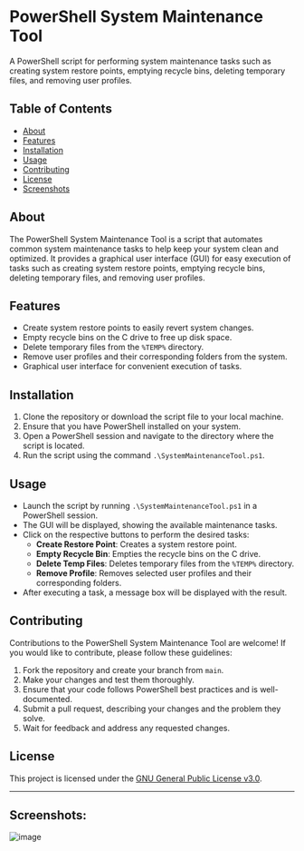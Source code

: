 # PowerShell System Maintenance Tool

A PowerShell script for performing system maintenance tasks such as creating system restore points, emptying recycle bins, deleting temporary files, and removing user profiles.

## Table of Contents

- [About](#about)
- [Features](#features)
- [Installation](#installation)
- [Usage](#usage)
- [Contributing](#contributing)
- [License](#license)
- [Screenshots](#screenshots)

## About

The PowerShell System Maintenance Tool is a script that automates common system maintenance tasks to help keep your system clean and optimized. It provides a graphical user interface (GUI) for easy execution of tasks such as creating system restore points, emptying recycle bins, deleting temporary files, and removing user profiles.

## Features

- Create system restore points to easily revert system changes.
- Empty recycle bins on the C drive to free up disk space.
- Delete temporary files from the `%TEMP%` directory.
- Remove user profiles and their corresponding folders from the system.
- Graphical user interface for convenient execution of tasks.

## Installation

1. Clone the repository or download the script file to your local machine.
2. Ensure that you have PowerShell installed on your system.
3. Open a PowerShell session and navigate to the directory where the script is located.
4. Run the script using the command `.\SystemMaintenanceTool.ps1`.

## Usage

- Launch the script by running `.\SystemMaintenanceTool.ps1` in a PowerShell session.
- The GUI will be displayed, showing the available maintenance tasks.
- Click on the respective buttons to perform the desired tasks:
  - **Create Restore Point**: Creates a system restore point.
  - **Empty Recycle Bin**: Empties the recycle bins on the C drive.
  - **Delete Temp Files**: Deletes temporary files from the `%TEMP%` directory.
  - **Remove Profile**: Removes selected user profiles and their corresponding folders.
- After executing a task, a message box will be displayed with the result.

## Contributing

Contributions to the PowerShell System Maintenance Tool are welcome! If you would like to contribute, please follow these guidelines:

1. Fork the repository and create your branch from `main`.
2. Make your changes and test them thoroughly.
3. Ensure that your code follows PowerShell best practices and is well-documented.
4. Submit a pull request, describing your changes and the problem they solve.
5. Wait for feedback and address any requested changes.

## License

This project is licensed under the [GNU General Public License v3.0](LICENSE).

---
## Screenshots:

![image](https://github.com/TVDOfficial/CleanupandRecoveryPro/assets/27910650/ddcd6a60-fdb6-482c-a50e-dd72a282666c)


